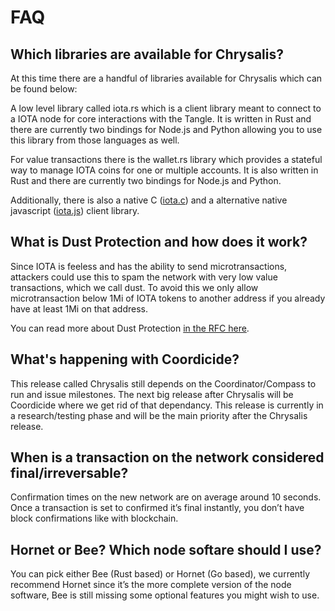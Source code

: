 # FAQ


## Which libraries are available for Chrysalis?
At this time there are a handful of libraries available for Chrysalis which can be found below:

A low level library called iota.rs which is a client library meant to connect to a IOTA node for core interactions with the Tangle. It is written in Rust and there are currently two bindings for Node.js and Python allowing you to use this library from those languages as well. 

For value transactions there is the wallet.rs library which provides a stateful way to manage IOTA coins for one or multiple accounts. It is also written in Rust and there are currently two bindings for Node.js and Python. 

Additionally, there is also a native C ([iota.c](https://github.com/iotaledger/iota.c)) and a alternative native javascript ([iota.js](https://github.com/iotaledger/iota.js/tree/chrysalis)) client library. 

## What is Dust Protection and how does it work?
Since IOTA is feeless and has the ability to send microtransactions, attackers could use this to spam the network with very low value transactions, which we call dust. To avoid this we only allow microtransaction below 1Mi of IOTA tokens to another address if you already have at least 1Mi on that address.

You can read more about Dust Protection [in the RFC here](https://github.com/iotaledger/protocol-rfcs/pull/32).

## What's happening with Coordicide?
This release called Chrysalis still depends on the Coordinator/Compass to run and issue milestones. The next big release after Chrysalis will be Coordicide where we get rid of that dependancy. This release is currently in a research/testing phase and will be the main priority after the Chrysalis release.

## When is a transaction on the network considered final/irreversable?
Confirmation times on the new network are on average around 10 seconds. Once a transaction is set to confirmed it’s final instantly, you don’t have block confirmations like with blockchain.

## Hornet or Bee? Which node softare should I use?
You can pick either Bee (Rust based) or Hornet (Go based), we currently recommend Hornet since it’s the more complete version of the node software, Bee is still missing some optional features you might wish to use.
